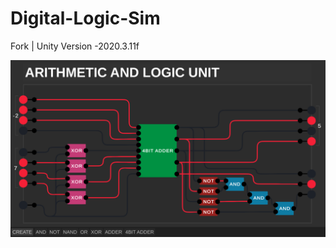 # Digital-Logic-Sim

Fork | Unity Version -2020.3.11f

![Simulation Screenshot](https://raw.githubusercontent.com/SebLague/Images/master/ALU.png)
